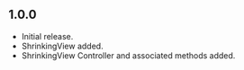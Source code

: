 ## 1.0.0

- Initial release.
- ShrinkingView added.
- ShrinkingView Controller and associated methods added.
